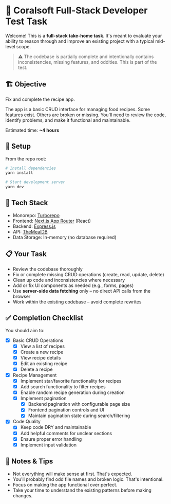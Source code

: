 # 🧪 Coralsoft Full-Stack Developer Test Task

Welcome! This is a **full-stack take-home task**. It's meant to evaluate your ability to reason through and improve an existing project with a typical mid-level scope.

> ⚠️ The codebase is partially complete and intentionally contains inconsistencies, missing features, and oddities. This is part of the test.

## 🏗️ Objective

Fix and complete the recipe app.

The app is a basic CRUD interface for managing food recipes. Some features exist. Others are broken or missing. You'll need to review the code, identify problems, and make it functional and maintainable.

Estimated time: **~4 hours**

## 🚀 Setup

From the repo root:

```bash
# Install dependencies
yarn install

# Start development server
yarn dev
```

## 🧰 Tech Stack

- Monorepo: [Turborepo](https://turbo.build/repo)
- Frontend: [Next.js App Router](https://nextjs.org/docs/app) (React)
- Backend: [Express.js](https://expressjs.com/)
- API: [TheMealDB](https://www.themealdb.com/api.php)
- Data Storage: In-memory (no database required)

## 📋 Your Task

- Review the codebase thoroughly
- Fix or complete missing CRUD operations (create, read, update, delete)
- Clean up code and inconsistencies where necessary
- Add or fix UI components as needed (e.g., forms, pages)
- Use **server-side data fetching** only – no direct API calls from the browser
- Work within the existing codebase – avoid complete rewrites

## ✅ Completion Checklist

You should aim to:

- [x] Basic CRUD Operations
  - [x] View a list of recipes
  - [x] Create a new recipe
  - [x] View recipe details
  - [x] Edit an existing recipe
  - [x] Delete a recipe
- [x] Recipe Management
  - [x] Implement star/favorite functionality for recipes
  - [x] Add search functionality to filter recipes
  - [x] Enable random recipe generation during creation
  - [x] Implement pagination
    - [x] Backend pagination with configurable page size
    - [x] Frontend pagination controls and UI
    - [x] Maintain pagination state during search/filtering
- [x] Code Quality
  - [x] Keep code DRY and maintainable
  - [x] Add helpful comments for unclear sections
  - [x] Ensure proper error handling
  - [x] Implement input validation

## 🧐 Notes & Tips

- Not everything will make sense at first. That's expected.
- You'll probably find odd file names and broken logic. That's intentional.
- Focus on making the app functional over perfect.
- Take your time to understand the existing patterns before making changes.
